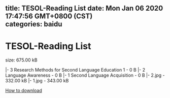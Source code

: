 
title: TESOL-Reading List
date: Mon Jan 06 2020 17:47:56 GMT+0800 (CST)    
categories: baidu
---

# TESOL-Reading List
size: 675.00 kB
 
 
|- 3 Research Methods for Second Language Education 1 - 0 B
|- 2 Language Awareness - 0 B
|- 1 Second Language Acquisition - 0 B
|- 2.jpg - 332.00 kB
|- 1.jpg - 343.00 kB

[How to download](https://bpcam.bemobtrk.com/go/2ceec3aa-1ca2-46d6-b9ff-aaa5c184517c?jno=1250)